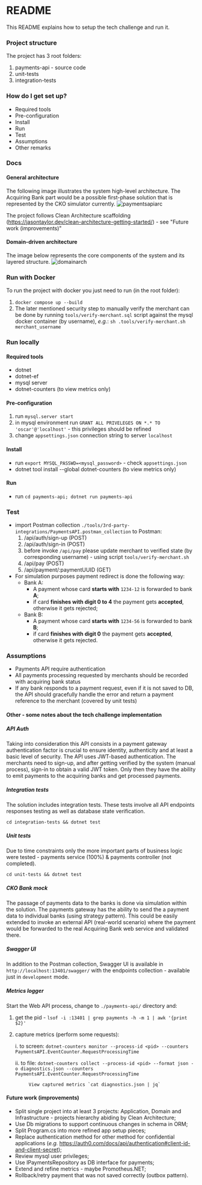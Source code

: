 # README #

This README explains how to setup the tech challenge and run it.

### Project structure
The project has 3 root folders:

1. payments-api - source code
2. unit-tests
3. integration-tests

### How do I get set up? ###

* Required tools
* Pre-configuration
* Install
* Run
* Test
* Assumptions
* Other remarks

### Docs
#### General architecture

The following image illustrates the system high-level architecture. The Acquiring Bank part would be a possible first-phase solution that is represented by the CKO simulator currently.
![paymentsapiarc](./docs/payments-tech-challenge-UML.drawio.png "Architecture")

The project follows Clean Architecture scaffolding (https://jasontaylor.dev/clean-architecture-getting-started/) - see "Future work (improvements)"

#### Domain-driven architecture

The image below represents the core components of the system and its layered structure.
![domainarch](./docs/domains.drawio.png "Authentication domain (merchants)")

### Run with Docker
To run the project with docker you just need to run (in the root folder):
1. `docker compose up --build`
2. The later mentioned security step to manually verify the merchant can be done by running `tools/verify-merchant.sql` script against the mysql docker container (by username), _e.g._:
    `sh .tools/verify-merchant.sh merchant_username`


### Run locally
#### Required tools
* dotnet
* dotnet-ef
* mysql server
* dotnet-counters (to view metrics only)

#### Pre-configuration

1. run `mysql.server start`
2. in mysql environment run `GRANT ALL PRIVELEGES ON *.* TO 'oscar'@'localhost'` - this privileges should be refined
3. change `appsettings.json` connection string to server `localhost`

#### Install
* run `export MYSQL_PASSWD=<mysql_password>` - check `appsettings.json`
* dotnet tool install --global dotnet-counters (to view metrics only)

#### Run
* run `cd payments-api; dotnet run payments-api`

### Test
* import Postman collection `./tools/3rd-party-integrations/PaymentsAPI.postman_collection` to Postman:
    1. /api/auth/sign-up (POST)
    2. /api/auth/sign-in (POST)
    3. before invoke `/api/pay` please update merchant to verified state (by corresponding username)  - using script `tools/verify-merchant.sh`
    4. /api/pay (POST)
    5. /api/payment/:paymentUUID (GET)
* For simulation purposes payment redirect is done the following way:
    * Bank A:
        * A payment whose card **starts with** `1234-12` is forwarded to bank **A**;
        * if card **finishes with digit 0 to 4** the payment gets **accepted**, otherwise it gets rejected;
    * Bank B:
        * A payment whose card **starts with** `1234-56` is forwarded to bank **B**;
        * if card **finishes with digit 0** the payment gets **accepted**, otherwise it gets rejected.

### Assumptions
* Payments API require authentication
* All payments processing requested by merchants should be recorded with acquiring bank status
* If any bank responds to a payment request, even if it is not saved to DB, the API should gracefully handle the error and return a payment reference to the merchant (covered by unit tests)

#### Other - some notes about the tech challenge implementation
##### API Auth
 Taking into consideration this API consists in a payment gateway authentication factor is crucial to ensure identity, authenticity and at least a basic level of security. The API uses JWT-based authentication. The merchants need to sign-up, and after getting verified by the system (manual process), sign-in to obtain a valid JWT token. Only then they have the ability to emit payments to the acquiring banks and get processed payments.

##### Integration tests
The solution includes integration tests. These tests involve all API endpoints responses testing as well as database state verification.

`cd integration-tests && dotnet test`

##### Unit tests
Due to time constraints only the more important parts of business logic were tested - payments service (100%) & payments controller (not completed).

`cd unit-tests && dotnet test`

##### CKO Bank mock
The passage of payments data to the banks is done via simulation within the solution. The payments gateway has the ability to send the a payment data to individual banks (using strategy pattern). This could be easily extended to invoke an external API (real-world scenario) where the payment would be forwarded to the real Acquiring Bank web service and validated there.

##### Swagger UI
In addition to the Postman collection, Swagger UI is available in `http://localhost:13401/swagger/` with the endpoints collection - available just in `development` mode.

##### Metrics logger
Start the Web API process, change to `./payments-api/` directory and:

1. get the pid - `lsof -i :13401 | grep payments -h -m 1 | awk '{print $2}'`

2. capture metrics (perform some requests):
    
    i.
        to screen: `dotnet-counters monitor --process-id <pid> --counters PaymentsAPI.EventCounter.RequestProcessingTime`

    ii.
        to file: `dotnet-counters collect --process-id <pid> --format json -o diagnostics.json --counters PaymentsAPI.EventCounter.RequestProcessingTime`
        
            View captured metrics `cat diagnostics.json | jq`

#### Future work (improvements)
* Split single project into at least 3 projects: Application, Domain and Infrastructure - projects hierarchy abiding by Clean Architecture;
* Use Db migrations to support continuous changes in schema in ORM;
* Split Program.cs into more refined app setup pieces;
* Replace authentication method for other method for confidential applications (_e.g._ https://auth0.com/docs/api/authentication#client-id-and-client-secret);
* Review mysql user privileges;
* Use IPaymentsRepository as DB interface for payments;
* Extend and refine metrics - maybe Promotheus.NET;
* Rollback/retry payment that was not saved correctly (outbox pattern).